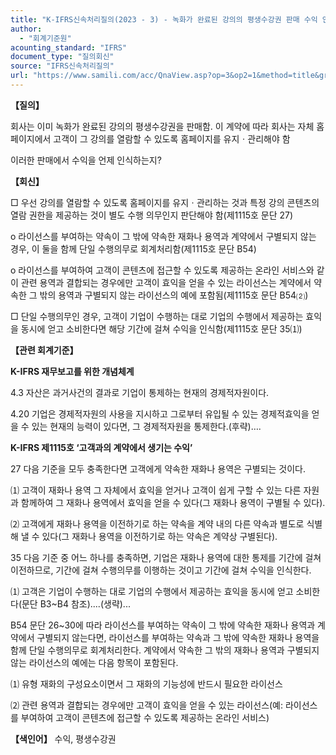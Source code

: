 ```yaml
---
title: "K-IFRS신속처리질의(2023 - 3) - 녹화가 완료된 강의의 평생수강권 판매 수익 인식시기"
author:
  - "회계기준원"
acounting_standard: "IFRS"
document_type: "질의회신"
source: "IFRS신속처리질의"
url: "https://www.samili.com/acc/QnaView.asp?op=3&op2=1&method=title&group=2124-15;1&orgcode=3&searchword=&page=7&code=K%2DIFRS%EC%8B%A0%EC%86%8D%EC%B2%98%EB%A6%AC%EC%A7%88%EC%9D%98%2D3%3A20230127"
---
```

**【질의】**

  

회사는 이미 녹화가 완료된 강의의 평생수강권을 판매함. 이 계약에 따라 회사는 자체 홈페이지에서 고객이 그 강의를 열람할 수 있도록 홈페이지를 유지ㆍ관리해야 함

  

이러한 판매에서 수익을 언제 인식하는지?

  
  

**【회신】**

  

□ 우선 강의를 열람할 수 있도록 홈페이지를 유지ㆍ관리하는 것과 특정 강의 콘텐츠의 열람 권한을 제공하는 것이 별도 수행 의무인지 판단해야 함(제1115호 문단 27)

  

o 라이선스를 부여하는 약속이 그 밖에 약속한 재화나 용역과 계약에서 구별되지 않는 경우, 이 둘을 함께 단일 수행의무로 회계처리함(제1115호 문단 B54)

  

o 라이선스를 부여하여 고객이 콘텐츠에 접근할 수 있도록 제공하는 온라인 서비스와 같이 관련 용역과 결합되는 경우에만 고객이 효익을 얻을 수 있는 라이선스는 계약에서 약속한 그 밖의 용역과 구별되지 않는 라이선스의 예에 포함됨(제1115호 문단 B54⑵)

  

□ 단일 수행의무인 경우, 고객이 기업이 수행하는 대로 기업의 수행에서 제공하는 효익을 동시에 얻고 소비한다면 해당 기간에 걸쳐 수익을 인식함(제1115호 문단 35⑴)

  
  

**【관련 회계기준】**

  

**K-IFRS 재무보고를 위한 개념체계**

  

4.3 자산은 과거사건의 결과로 기업이 통제하는 현재의 경제적자원이다.

  

4.20 기업은 경제적자원의 사용을 지시하고 그로부터 유입될 수 있는 경제적효익을 얻을 수 있는 현재의 능력이 있다면, 그 경제적자원을 통제한다.(후략)….

  
  

**K-IFRS 제1115호 ‘고객과의 계약에서 생기는 수익’**

  

27 다음 기준을 모두 충족한다면 고객에게 약속한 재화나 용역은 구별되는 것이다.

⑴ 고객이 재화나 용역 그 자체에서 효익을 얻거나 고객이 쉽게 구할 수 있는 다른 자원과 함께하여 그 재화나 용역에서 효익을 얻을 수 있다(그 재화나 용역이 구별될 수 있다).

⑵ 고객에게 재화나 용역을 이전하기로 하는 약속을 계약 내의 다른 약속과 별도로 식별해 낼 수 있다(그 재화나 용역을 이전하기로 하는 약속은 계약상 구별된다).

  

35 다음 기준 중 어느 하나를 충족하면, 기업은 재화나 용역에 대한 통제를 기간에 걸쳐 이전하므로, 기간에 걸쳐 수행의무를 이행하는 것이고 기간에 걸쳐 수익을 인식한다.

⑴ 고객은 기업이 수행하는 대로 기업의 수행에서 제공하는 효익을 동시에 얻고 소비한다(문단 B3~B4 참조)....(생략)...

  

B54 문단 26~30에 따라 라이선스를 부여하는 약속이 그 밖에 약속한 재화나 용역과 계약에서 구별되지 않는다면, 라이선스를 부여하는 약속과 그 밖에 약속한 재화나 용역을 함께 단일 수행의무로 회계처리한다. 계약에서 약속한 그 밖의 재화나 용역과 구별되지 않는 라이선스의 예에는 다음 항목이 포함된다.

⑴ 유형 재화의 구성요소이면서 그 재화의 기능성에 반드시 필요한 라이선스

⑵ 관련 용역과 결합되는 경우에만 고객이 효익을 얻을 수 있는 라이선스(예: 라이선스를 부여하여 고객이 콘텐츠에 접근할 수 있도록 제공하는 온라인 서비스)

  
  

**【색인어】** 수익, 평생수강권

